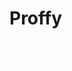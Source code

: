 # Proffy
<svg width="40" height="40" viewBox="0 0 40 40" fill="none" xmlns="http://www.w3.org/2000/svg">
<path d="M5 6H14C15.5913 6 17.1174 6.65555 18.2426 7.82245C19.3679 8.98934 20 10.572 20 12.2222V34C20 32.7623 19.5259 31.5753 18.682 30.7002C17.8381 29.825 16.6935 29.3333 15.5 29.3333H5V6Z" stroke="white" stroke-width="3" stroke-linecap="round" stroke-linejoin="round"/>
<path d="M35 6H26C24.4087 6 22.8826 6.65555 21.7574 7.82245C20.6321 8.98934 20 10.572 20 12.2222V34C20 32.7623 20.4741 31.5753 21.318 30.7002C22.1619 29.825 23.3065 29.3333 24.5 29.3333H35V6Z" stroke="white" stroke-width="3" stroke-linecap="round" stroke-linejoin="round"/>
</svg>
